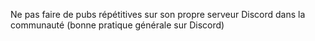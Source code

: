 Ne pas faire de pubs répétitives sur son propre serveur Discord dans la communauté (bonne pratique générale sur Discord)
